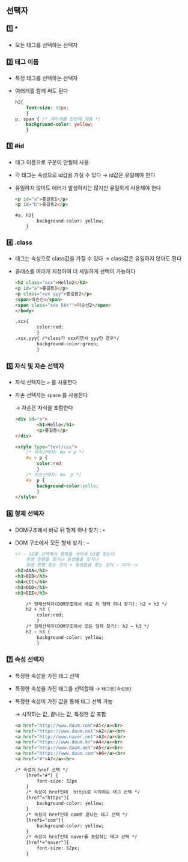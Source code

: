 ## 선택자

### 1️⃣ *

- 모든 태그를 선택하는 선택자

### 2️⃣ 태그 이름

- 특정 태그를 선택하는 선택자
- 여러개를 함께 써도 된다

    ```css
    h2{
    	font-size: 32px;
    	}
    p, span { /* 여러개를 한번에 적용 */
    	background-color: yellow;
    	}
    ```

### 3️⃣ #id

- 태그 이름으로 구분이 안될때 사용
- 각 태그는 속성으로 id값을 가질 수 있다 → id값은 유일해야 한다
- 유일하지 않아도 에러가 발생하지는 않지만 유일하게 사용해야 한다

    ```html
    <p id="a">홍길동1</p>
    <p id="b">홍길동2</p>

    #a, h2{
    		background-color: yellow;
    	}
    ```

### 4️⃣ .class

- 태그는 속성으로 class값을 가질 수 있다 → class값은 유일하지 않아도 된다
- 클래스를 여러개 지정하여 더 세밀하게 선택이 가능하다

    ```html
    <h2 class="xxx">Hello2</h2>
    <p id="a">홍길동1</p>
    <p class="xxx yyy">홍길동2</p>
    <span>이순신</span>
    <span class="xxx kkk"'>이순신2</span>
    </body>

    .xxx{
    		color:red;
    		}
    .xxx.yyy{ /*class가 xxx이면서 yyy인 경우*/
    		background-color:green;
    		}
    ```

### 5️⃣ 자식 및 자손 선택자

- 자식 선택자는 `>` 를 사용한다
- 자손 선택자는 `space` 를 사용한다

    → 자손은 자식을 포함한다

    ```html
    <div id="a">
    		<h1>Hello</h1>
    		<p>홍길동</p>
    </div>

    <style type="text/css">
    	/* 자식선택자: #a > p */
    	#a > p {
    		color:red;
    		}
    	/* 자손선택자: #a  p */
    	#a  p {
    		background-color:yello;
    		}
    </style>
    ```

### 6️⃣ 형제 선택자

- DOM구조에서 바로 뒤 형제 하나 찾기 : `+`
- DOM 구조에서 모든 형제 찾기 : `~`

    ```html
    <!-- h2를 선택해서 형제들 사이에 h3를 찾는다 
    	동생 한명을 찾거나 동생들을 찾거나 
    	동생 한명 찾는 것이 + 동생들을 찾는 것이 ~ 이다-->
    <h2>AAA</h2>
    <h3>BBB</h3>
    <h4>CCC</h4>
    <h3>DDD</h3>
    <h3>EEE</h3>

    	/* 형제선택자(DOM구조에서 바로 뒤 형제 하나 찾기): h2 + h3 */
    	h2 + h3 {
    		color:red;
    		}
    	/* 형제선택자(DOM구조에서 모든 형제 찾기): h2 ~ h3 */
    	h2 ~ h3 {
    		background-color: yellow;
    		}
    ```

### 7️⃣ 속성 선택자

- 특정한 속성을 가진 태그 선택
- 특정한 속성을 가진 태그를 선택할때 → `태그명[속성명]`
- 특정한 속성이 가진 값을 통해 태그 선택 가능

    → 시작하는 값, 끝나는 값, 특정한 값 포함

    ```html
    <a href="http://www.daum.com">A1</a><br>
    <a href="https://www.daum.net">A2</a><br>
    <a href="http://www.naver.net">A3</a><br>
    <a href="https://www.daum.kr">A4</a><br>
    <a href="http://www.daum.net">A5</a><br>
    <a href="https://www.daum.com">A6</a><br>
    <a href="#">A7</a><br>

    /* 속성이 href 선택 */
    	[href="#"] {
    		font-size: 32px
    	}
    	/* 속성이 href인데  https로 시작하는 태그 선택 */
    	[href^="https"]{
    		background-color: yellow;
    	}
    	/* 속성이 href인데 com로 끝나는 태그 선택 */
    	[href$="com"]{
    		background-color: yellow;
    	}
    	/* 속성이 href인데 naver를 포함하는 태그 선택 */
    	[href*="naver"]{
    		font-size: 52px;
    	}
    ```